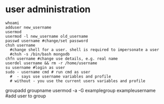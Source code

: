 # user administration
```
whoami
adduser new_username
usermod
usermod -l new_username old_username
passwd username #change/set password
chsh username
  #change shell for a user. shell is required to impersonate a user
  #chsh -s /bin/bash mongodb
chfn username #change use details, e.g. real name
userdel username && rm -r /home/username
su username #login as user
sudo - username cmd # run cmd as user
  #  - says use username variables and profile
  # without - you use the current users variables and profile
```

groupadd groupname
usermod -a -G examplegroup exampleusername #add user to group

